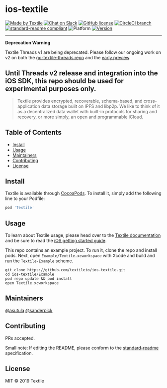 # ios-textile

[![Made by Textile](https://img.shields.io/badge/made%20by-Textile-informational.svg?style=popout-square)](https://textile.io)
[![Chat on Slack](https://img.shields.io/badge/slack-slack.textile.io-informational.svg?style=popout-square)](https://slack.textile.io)
[![GitHub license](https://img.shields.io/github/license/textileio/ios-textile.svg?style=popout-square)](./LICENSE)
[![CircleCI branch](https://img.shields.io/circleci/project/github/textileio/ios-textile/master.svg?style=popout-square)](https://circleci.com/gh/textileio/ios-textile)
[![standard-readme compliant](https://img.shields.io/badge/readme%20style-standard-brightgreen.svg?style=popout-square)](https://github.com/RichardLitt/standard-readme)
![Platform](https://img.shields.io/badge/platform-ios-lightgrey.svg?style=popout-square)
[![Version](https://img.shields.io/cocoapods/v/Textile.svg?style=popout-square)](https://cocoapods.org/pods/Textile)

---
**Deprecation Warning**

Textile Threads v1 are being deprecated. Please follow our ongoing work on v2 on both the [go-textile-threads repo](https://github.com/textileio/go-textile-threads) and the [early preview](https://paper.dropbox.com/doc/Threads-v2-Early-Preview-X8fKsMiTyztuQ1L8CnUng). 

Until Threads v2 release and integration into the iOS SDK, this repo should be used for experimental purposes only.
---

> Textile provides encrypted, recoverable, schema-based, and cross-application data storage built on IPFS and libp2p. We like to think of it as a decentralized data wallet with built-in protocols for sharing and recovery, or more simply, an open and programmable iCloud.

## Table of Contents

- [Install](#install)
- [Usage](#usage)
- [Maintainers](#maintainers)
- [Contributing](#contributing)
- [License](#license)

## Install

Textile is available through [CocoaPods](https://cocoapods.org). To install
it, simply add the following line to your Podfile:

```ruby
pod 'Textile'
```

## Usage

To learn about Textile usage, please head over to the [Textile documentation](https://docs.textile.io/) and be sure to read the [iOS getting started guide](https://docs.textile.io/develop/clients/ios/).

This repo contains an example project. To run it, clone the repo and install pods. Next, open `Example/Textile.xcworkspace` with Xcode and build and run the `Textile-Example` scheme.

```
git clone https://github.com/textileio/ios-textile.git
cd ios-textile/Example
pod repo update && pod install
open Textile.xcworkspace
```

## Maintainers

[@asutula](https://github.com/asutula)
[@sanderpick](https://github.com/sanderpick)

## Contributing

PRs accepted.

Small note: If editing the README, please conform to the [standard-readme](https://github.com/RichardLitt/standard-readme) specification.

## License

MIT © 2019 Textile
